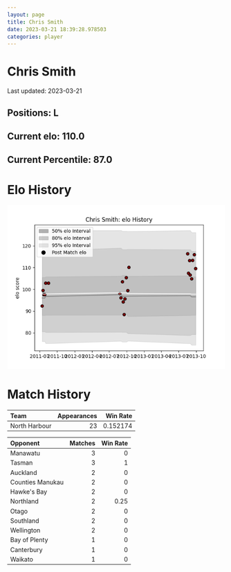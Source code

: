 ```yaml
---  
layout: page  
title: Chris Smith  
date: 2023-03-21 18:39:28.978503  
categories: player  
---
```

# Chris Smith


Last updated: 2023-03-21
## Positions: L

## Current elo: 110.0

## Current Percentile: 87.0

# Elo History


![elo history](history_ChrisSmith.png)
# Match History


| Team          |   Appearances |   Win Rate |
|:--------------|--------------:|-----------:|
| North Harbour |            23 |   0.152174 |

| Opponent         |   Matches |   Win Rate |
|:-----------------|----------:|-----------:|
| Manawatu         |         3 |       0    |
| Tasman           |         3 |       1    |
| Auckland         |         2 |       0    |
| Counties Manukau |         2 |       0    |
| Hawke's Bay      |         2 |       0    |
| Northland        |         2 |       0.25 |
| Otago            |         2 |       0    |
| Southland        |         2 |       0    |
| Wellington       |         2 |       0    |
| Bay of Plenty    |         1 |       0    |
| Canterbury       |         1 |       0    |
| Waikato          |         1 |       0    |